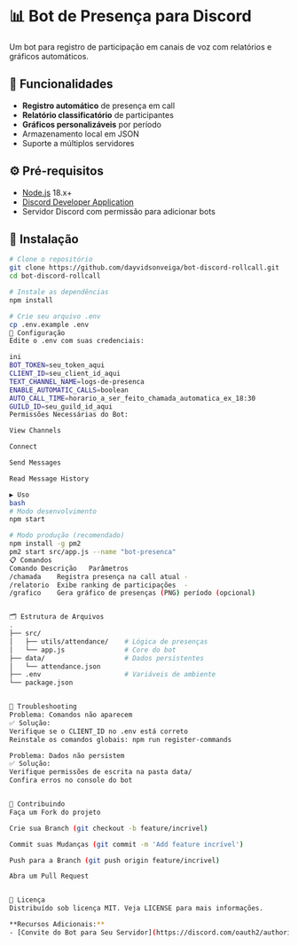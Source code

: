 # 📊 Bot de Presença para Discord 

Um bot para registro de participação em canais de voz com relatórios e gráficos automáticos.

## 🚀 Funcionalidades
- **Registro automático** de presença em call
- **Relatório classificatório** de participantes
- **Gráficos personalizáveis** por período
- Armazenamento local em JSON
- Suporte a múltiplos servidores

## ⚙️ Pré-requisitos
- [Node.js](https://nodejs.org/) 18.x+
- [Discord Developer Application](https://discord.com/developers/)
- Servidor Discord com permissão para adicionar bots

## 🔧 Instalação
```bash
# Clone o repositório
git clone https://github.com/dayvidsonveiga/bot-discord-rollcall.git
cd bot-discord-rollcall

# Instale as dependências
npm install

# Crie seu arquivo .env
cp .env.example .env
🔐 Configuração
Edite o .env com suas credenciais:

ini
BOT_TOKEN=seu_token_aqui
CLIENT_ID=seu_client_id_aqui
TEXT_CHANNEL_NAME=logs-de-presenca
ENABLE_AUTOMATIC_CALLS=boolean
AUTO_CALL_TIME=horario_a_ser_feito_chamada_automatica_ex_18:30
GUILD_ID=seu_guild_id_aqui
Permissões Necessárias do Bot:

View Channels

Connect

Send Messages

Read Message History

▶️ Uso
bash
# Modo desenvolvimento
npm start

# Modo produção (recomendado)
npm install -g pm2
pm2 start src/app.js --name "bot-presenca"
📋 Comandos
Comando	Descrição	Parâmetros
/chamada	Registra presença na call atual	-
/relatorio	Exibe ranking de participações	-
/grafico	Gera gráfico de presenças (PNG)	período (opcional)


🗂️ Estrutura de Arquivos
.
├── src/
│   ├── utils/attendance/    # Lógica de presenças
│   └── app.js               # Core do bot
├── data/                    # Dados persistentes
│   └── attendance.json
├── .env                     # Variáveis de ambiente
└── package.json


🚨 Troubleshooting
Problema: Comandos não aparecem
✅ Solução:
Verifique se o CLIENT_ID no .env está correto
Reinstale os comandos globais: npm run register-commands

Problema: Dados não persistem
✅ Solução:
Verifique permissões de escrita na pasta data/
Confira erros no console do bot


🤝 Contribuindo
Faça um Fork do projeto

Crie sua Branch (git checkout -b feature/incrivel)

Commit suas Mudanças (git commit -m 'Add feature incrível')

Push para a Branch (git push origin feature/incrivel)

Abra um Pull Request


📜 Licença
Distribuído sob licença MIT. Veja LICENSE para mais informações.

**Recursos Adicionais:**  
- [Convite do Bot para Seu Servidor](https://discord.com/oauth2/authorize?client_id=SEU_CLIENT_ID&permissions=2184252496&scope=bot%20applications.commands)  